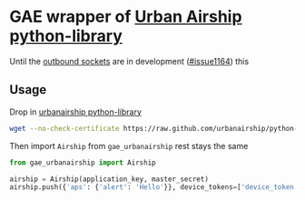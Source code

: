 # GAE wrapper of [Urban Airship python-library](https://github.com/urbanairship/python-library)

Until the [outbound sockets](https://developers.google.com/appengine/docs/features#Roadmap_Features) are in development ([#issue1164](http://code.google.com/p/googleappengine/issues/detail?id=1164)) this

## Usage

Drop in [urbanairship python-library](https://github.com/urbanairship/python-library)

```bash
wget --no-check-certificate https://raw.github.com/urbanairship/python-library/master/urbanairship.py
```

Then import ```Airship``` from ```gae_urbanairship``` rest stays the same

```python
from gae_urbanairship import Airship

airship = Airship(application_key, master_secret)
airship.push({'aps': {'alert': 'Hello'}}, device_tokens=['device_token'])
```
